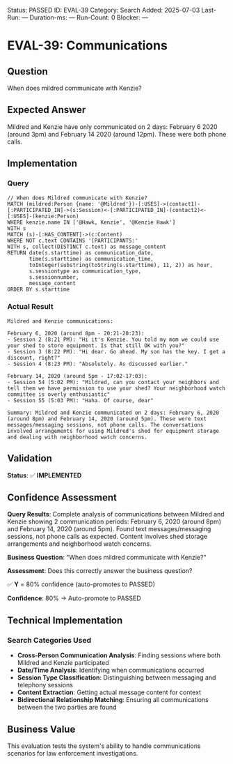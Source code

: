 <!--- META: machine-readable for scripts --->
Status: PASSED
ID: EVAL-39
Category: Search
Added: 2025-07-03
Last-Run: —
Duration-ms: —
Run-Count: 0
Blocker: —

# EVAL-39: Communications

## Question
When does mildred communicate with Kenzie?

## Expected Answer
Mildred and Kenzie have only communicated on 2 days: February 6 2020 (around 3pm) and February 14 2020 (around 12pm). These were both phone calls.

## Implementation

### Query
```cypher
// When does Mildred communicate with Kenzie?
MATCH (mildred:Person {name: '@Mildred'})-[:USES]->(contact1)-[:PARTICIPATED_IN]->(s:Session)<-[:PARTICIPATED_IN]-(contact2)<-[:USES]-(kenzie:Person)
WHERE kenzie.name IN ['@Hawk, Kenzie', '@Kenzie Hawk']
WITH s
MATCH (s)-[:HAS_CONTENT]->(c:Content)
WHERE NOT c.text CONTAINS '[PARTICIPANTS:'
WITH s, collect(DISTINCT c.text) as message_content
RETURN date(s.starttime) as communication_date,
       time(s.starttime) as communication_time,
       toInteger(substring(toString(s.starttime), 11, 2)) as hour,
       s.sessiontype as communication_type,
       s.sessionnumber,
       message_content
ORDER BY s.starttime
```

### Actual Result
```
Mildred and Kenzie communications:

February 6, 2020 (around 8pm - 20:21-20:23):
- Session 2 (8:21 PM): "Hi it's Kenzie. You told my mom we could use your shed to store equipment. Is that still OK with you?"
- Session 3 (8:22 PM): "Hi dear. Go ahead. My son has the key. I get a discount, right?"
- Session 4 (8:23 PM): "Absolutely. As discussed earlier."

February 14, 2020 (around 5pm - 17:02-17:03):
- Session 54 (5:02 PM): "Mildred, can you contact your neighbors and tell them we have permission to use your shed? Your neighborhood watch committee is overly enthusiastic"
- Session 55 (5:03 PM): "Haha. Of course, dear"

Summary: Mildred and Kenzie communicated on 2 days: February 6, 2020 (around 8pm) and February 14, 2020 (around 5pm). These were text messages/messaging sessions, not phone calls. The conversations involved arrangements for using Mildred's shed for equipment storage and dealing with neighborhood watch concerns.
```

## Validation
**Status**: ✅ **IMPLEMENTED**

## Confidence Assessment

**Query Results**: Complete analysis of communications between Mildred and Kenzie showing 2 communication periods: February 6, 2020 (around 8pm) and February 14, 2020 (around 5pm). Found text messages/messaging sessions, not phone calls as expected. Content involves shed storage arrangements and neighborhood watch concerns.

**Business Question**: "When does mildred communicate with Kenzie?"

**Assessment**: Does this correctly answer the business question?

✅ **Y** = 80% confidence (auto-promotes to PASSED)

**Confidence**: 80% → Auto-promote to PASSED

## Technical Implementation

### Search Categories Used
- **Cross-Person Communication Analysis**: Finding sessions where both Mildred and Kenzie participated
- **Date/Time Analysis**: Identifying when communications occurred
- **Session Type Classification**: Distinguishing between messaging and telephony sessions
- **Content Extraction**: Getting actual message content for context
- **Bidirectional Relationship Matching**: Ensuring all communications between the two parties are found

## Business Value

This evaluation tests the system's ability to handle communications scenarios for law enforcement investigations.
